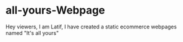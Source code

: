 # all-yours-Webpage
Hey viewers, I am Latif, I have created a static ecommerce webpages named "It's all yours"
